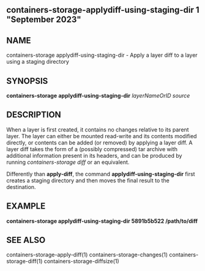 ## containers-storage-applydiff-using-staging-dir 1 "September 2023"

## NAME
containers-storage applydiff-using-staging-dir - Apply a layer diff to a layer using a staging directory

## SYNOPSIS
**containers-storage** **applydiff-using-staging-dir** *layerNameOrID* *source*

## DESCRIPTION
When a layer is first created, it contains no changes relative to its parent
layer.  The layer can either be mounted read-write and its contents modified
directly, or contents can be added (or removed) by applying a layer diff.  A
layer diff takes the form of a (possibly compressed) tar archive with
additional information present in its headers, and can be produced by running
*containers-storage diff* or an equivalent.

Differently than **apply-diff**, the command **applydiff-using-staging-dir**
first creates a staging directory and then moves the final result to the destination.

## EXAMPLE
**containers-storage applydiff-using-staging-dir 5891b5b522 /path/to/diff**

## SEE ALSO
containers-storage-apply-diff(1)
containers-storage-changes(1)
containers-storage-diff(1)
containers-storage-diffsize(1)

